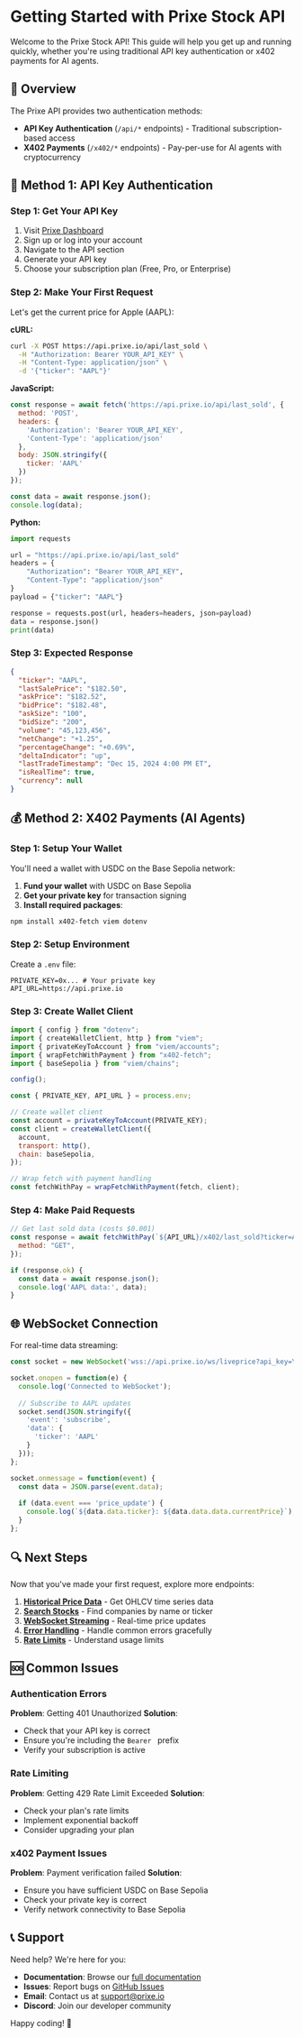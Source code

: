 # Getting Started with Prixe Stock API

Welcome to the Prixe Stock API! This guide will help you get up and running quickly, whether you're using traditional API key authentication or x402 payments for AI agents.

## 🎯 Overview

The Prixe API provides two authentication methods:
- **API Key Authentication** (`/api/*` endpoints) - Traditional subscription-based access
- **X402 Payments** (`/x402/*` endpoints) - Pay-per-use for AI agents with cryptocurrency

## 🔑 Method 1: API Key Authentication

### Step 1: Get Your API Key

1. Visit [Prixe Dashboard](https://prixe.io)
2. Sign up or log into your account
3. Navigate to the API section
4. Generate your API key
5. Choose your subscription plan (Free, Pro, or Enterprise)

### Step 2: Make Your First Request

Let's get the current price for Apple (AAPL):

**cURL:**
```bash
curl -X POST https://api.prixe.io/api/last_sold \
  -H "Authorization: Bearer YOUR_API_KEY" \
  -H "Content-Type: application/json" \
  -d '{"ticker": "AAPL"}'
```

**JavaScript:**
```javascript
const response = await fetch('https://api.prixe.io/api/last_sold', {
  method: 'POST',
  headers: {
    'Authorization': 'Bearer YOUR_API_KEY',
    'Content-Type': 'application/json'
  },
  body: JSON.stringify({
    ticker: 'AAPL'
  })
});

const data = await response.json();
console.log(data);
```

**Python:**
```python
import requests

url = "https://api.prixe.io/api/last_sold"
headers = {
    "Authorization": "Bearer YOUR_API_KEY",
    "Content-Type": "application/json"
}
payload = {"ticker": "AAPL"}

response = requests.post(url, headers=headers, json=payload)
data = response.json()
print(data)
```

### Step 3: Expected Response

```json
{
  "ticker": "AAPL",
  "lastSalePrice": "$182.50",
  "askPrice": "$182.52", 
  "bidPrice": "$182.48",
  "askSize": "100",
  "bidSize": "200",
  "volume": "45,123,456",
  "netChange": "+1.25",
  "percentageChange": "+0.69%",
  "deltaIndicator": "up",
  "lastTradeTimestamp": "Dec 15, 2024 4:00 PM ET",
  "isRealTime": true,
  "currency": null
}
```

## 💰 Method 2: X402 Payments (AI Agents)

### Step 1: Setup Your Wallet

You'll need a wallet with USDC on the Base Sepolia network:

1. **Fund your wallet** with USDC on Base Sepolia
2. **Get your private key** for transaction signing
3. **Install required packages**:

```bash
npm install x402-fetch viem dotenv
```

### Step 2: Setup Environment

Create a `.env` file:
```env
PRIVATE_KEY=0x... # Your private key
API_URL=https://api.prixe.io
```

### Step 3: Create Wallet Client

```javascript
import { config } from "dotenv";
import { createWalletClient, http } from "viem";
import { privateKeyToAccount } from "viem/accounts";
import { wrapFetchWithPayment } from "x402-fetch";
import { baseSepolia } from "viem/chains";

config();

const { PRIVATE_KEY, API_URL } = process.env;

// Create wallet client
const account = privateKeyToAccount(PRIVATE_KEY);
const client = createWalletClient({
  account,
  transport: http(),
  chain: baseSepolia,
});

// Wrap fetch with payment handling
const fetchWithPay = wrapFetchWithPayment(fetch, client);
```

### Step 4: Make Paid Requests

```javascript
// Get last sold data (costs $0.001)
const response = await fetchWithPay(`${API_URL}/x402/last_sold?ticker=AAPL`, {
  method: "GET",
});

if (response.ok) {
  const data = await response.json();
  console.log('AAPL data:', data);
}
```

## 🌐 WebSocket Connection

For real-time data streaming:

```javascript
const socket = new WebSocket('wss://api.prixe.io/ws/liveprice?api_key=YOUR_API_KEY');

socket.onopen = function(e) {
  console.log('Connected to WebSocket');
  
  // Subscribe to AAPL updates
  socket.send(JSON.stringify({
    'event': 'subscribe',
    'data': {
      'ticker': 'AAPL'
    }
  }));
};

socket.onmessage = function(event) {
  const data = JSON.parse(event.data);
  
  if (data.event === 'price_update') {
    console.log(`${data.data.ticker}: ${data.data.data.currentPrice}`);
  }
};
```

## 🔍 Next Steps

Now that you've made your first request, explore more endpoints:

1. **[Historical Price Data](./endpoints/historical-price.md)** - Get OHLCV time series data
2. **[Search Stocks](./endpoints/search.md)** - Find companies by name or ticker
3. **[WebSocket Streaming](./endpoints/websocket.md)** - Real-time price updates
4. **[Error Handling](./error-handling.md)** - Handle common errors gracefully
5. **[Rate Limits](./rate-limits.md)** - Understand usage limits

## 🆘 Common Issues

### Authentication Errors

**Problem**: Getting 401 Unauthorized
**Solution**: 
- Check that your API key is correct
- Ensure you're including the `Bearer ` prefix
- Verify your subscription is active

### Rate Limiting

**Problem**: Getting 429 Rate Limit Exceeded
**Solution**:
- Check your plan's rate limits
- Implement exponential backoff
- Consider upgrading your plan

### x402 Payment Issues

**Problem**: Payment verification failed
**Solution**:
- Ensure you have sufficient USDC on Base Sepolia
- Check your private key is correct
- Verify network connectivity to Base Sepolia

## 📞 Support

Need help? We're here for you:

- **Documentation**: Browse our [full documentation](./README.md)
- **Issues**: Report bugs on [GitHub Issues](https://github.com/yourusername/prixe-api/issues)
- **Email**: Contact us at support@prixe.io
- **Discord**: Join our developer community

Happy coding! 🚀 